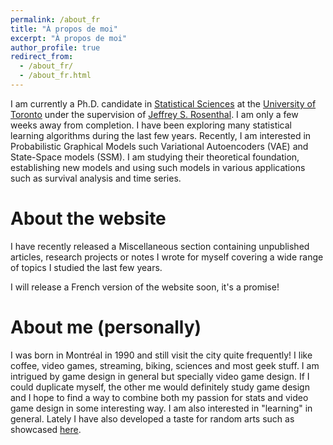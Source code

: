 ```yaml
---
permalink: /about_fr
title: "À propos de moi"
excerpt: "À propos de moi"
author_profile: true
redirect_from: 
  - /about_fr/
  - /about_fr.html
---
```



I am currently a Ph.D. candidate in [Statistical Sciences](https://www.statistics.utoronto.ca) at the [University of Toronto](http://www.utstat.utoronto.ca) under the supervision of [Jeffrey S. Rosenthal](http://probability.ca/jeff/). I am only a few weeks away from completion. I have been exploring many statistical learning algorithms during the last few years. Recently, I am interested in Probabilistic Graphical Models such Variational Autoencoders (VAE) and State-Space models (SSM). I am studying their theoretical foundation, establishing new models and using such models in various applications such as survival analysis and time series. 


About the website
=====

I have recently released a Miscellaneous section containing unpublished articles, research projects or notes I wrote for myself covering a wide range of topics I studied the last few years.

I will release a French version of the website soon, it's a promise!

About me (personally)
=====

I was born in Montréal in 1990 and still visit the city quite frequently! I like coffee, video games, streaming, biking, sciences and most geek stuff. I am intrigued by game design in general but specially video game design. If I could duplicate myself, the other me would definitely study game design and I hope to find a way to combine both my passion for stats and video game design in some interesting way. I am also interested in "learning" in general. Lately I have also developed a taste for random arts such as showcased [here](http://art-aleatoire.com). 
